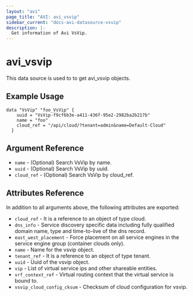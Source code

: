 ```yaml
---
layout: "avi"
page_title: "AVI: avi_vsvip"
sidebar_current: "docs-avi-datasource-vsvip"
description: |-
  Get information of Avi VsVip.
---
```


# avi_vsvip

This data source is used to to get avi_vsvip objects.

## Example Usage

```hcl
data "VsVip" "foo_VsVip" {
    uuid = "VsVip-f9cf6b3e-a411-436f-95e2-2982ba2b217b"
    name = "foo"
    cloud_ref = "/api/cloud/?tenant=admin&name=Default-Cloud"
  }
```

## Argument Reference

* `name` - (Optional) Search VsVip by name.
* `uuid` - (Optional) Search VsVip by uuid.
* `cloud_ref` - (Optional) Search VsVip by cloud_ref.
  
## Attributes Reference

In addition to all arguments above, the following attributes are exported:

* `cloud_ref` - It is a reference to an object of type cloud.
* `dns_info` - Service discovery specific data including fully qualified domain name, type and time-to-live of the dns record.
* `east_west_placement` - Force placement on all service engines in the service engine group (container clouds only).
* `name` - Name for the vsvip object.
* `tenant_ref` - It is a reference to an object of type tenant.
* `uuid` - Uuid of the vsvip object.
* `vip` - List of virtual service ips and other shareable entities.
* `vrf_context_ref` - Virtual routing context that the virtual service is bound to.
* `vsvip_cloud_config_cksum` - Checksum of cloud configuration for vsvip.

